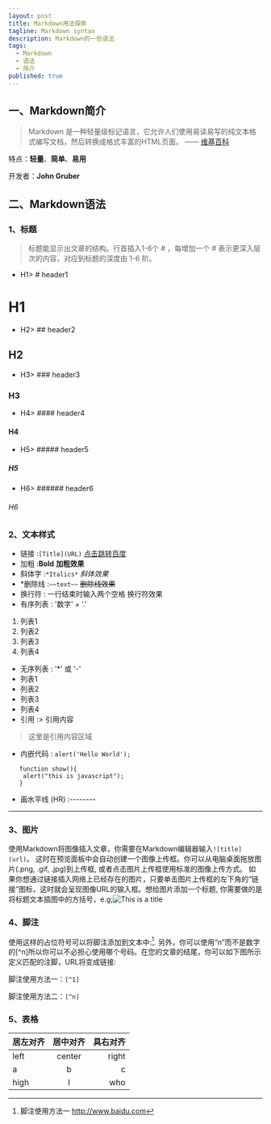 ```yaml
---
layout: post
title: Markdown用法探索
tagline: Markdown syntax
description: Markdown的一些语法
tags:
  - Markdown
  - 语法
  - 简介
published: true
---
```



## 一、Markdown简介

> Markdown 是一种轻量级标记语言，它允许人们使用易读易写的纯文本格式编写文档，然后转换成格式丰富的HTML页面。 —— [维基百科](https://zh.wikipedia.org/wiki/Markdown)

 特点：**轻量**、**简单**、**易用**

 开发者：**John Gruber**


## **二、Markdown语法**

### 1、标题

>标题能显示出文章的结构。行首插入1-6个 # ，每增加一个 # 表示更深入层次的内容，对应到标题的深度由 1-6 阶。  

* H1> # header1
# H1
* H2> ## header2
## H2
* H3> ### header3
### H3
* H4> #### header4
#### H4
* H5> ##### header5
##### H5
* H6> ###### header6
###### H6


### 2、文本样式
* 链接 :`[Title](URL)`
	[点击跳转百度](http://www.baidu.com)
* 加粗 :**Bold**
	**加粗效果**
* 斜体字 :`*Italics*`
	*斜体效果*
* *删除线 :`~~text~~`
	~~删除线效果~~
* 换行符 : 一行结束时输入两个空格
换行符效果
* 有序列表 : '数字' + '.'
 1. 列表1
 2. 列表2
 3. 列表3
 4. 列表4
* 无序列表 : '*' 或 '-'
 * 列表1
 * 列表2
 * 列表3
 * 列表4
* 引用 :> 引用内容
> 这里是引用内容区域

* 内嵌代码 : `alert('Hello World');`
```
   function show(){
   	alert("this is javascript");
   }
```
* 画水平线 (HR) :--------  

---

### 3、图片

使用Markdown将图像插入文章，你需要在Markdown编辑器输入```![title](url)```。 这时在预览面板中会自动创建一个图像上传框。你可以从电脑桌面拖放图片(.png, .gif, .jpg)到上传框, 或者点击图片上传框使用标准的图像上传方式。 如果你想通过链接插入网络上已经存在的图片，只要单击图片上传框的左下角的“链接”图标，这时就会呈现图像URL的输入框。想给图片添加一个标题, 你需要做的是将标题文本插图中的方括号，e.g;![This is a title](http://pic.58pic.com/58pic/14/27/45/71r58PICmDM_1024.jpg)

### 4、脚注
使用这样的占位符号可以将脚注添加到文本中:[^1]. 另外，你可以使用“n”而不是数字的[^n]所以你可以不必担心使用哪个号码。在您的文章的结尾，你可以如下图所示定义匹配的注脚，URL将变成链接:

脚注使用方法一：```[^1]```

脚注使用方法二：```[^n]```


### 5、表格
| 居左对齐 |  居中对齐  |  具右对齐 |
| :--- | :----: | ----: |
| left | center | right |
| a    |   b    |     c |
| high |   I    |   who |


[^1]: 脚注使用方法一  http://www.baidu.com
